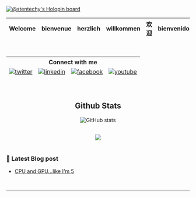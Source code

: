 
[![@stentechy's Holopin board](https://holopin.me/stentechy)](https://holopin.io/@stentechy)


<div align="center">

<!----[![Typing SVG](https://readme-typing-svg.demolab.com/?lines=+_____Hi,+Welcome+🤗_____;)](https://git.io/typing-svg)-----!>
<!----[![Typing SVG](https://readme-typing-svg.demolab.com?font=consolas+Code&pause=1000&color=299F0C&width=435&lines=+_____Hi,+Welcome+🤗_____;)](https://git.io/typing-svg)-----!>

<table>
  <thead>
    <tr>
      <th>Welcome</th>
      <th>bienvenue</th>
      <th>herzlich</th>
      <th>willkommen</th>
      <th>欢迎</th>
      <th>bienvenidos</th>
      <th>स्वागत हे</th>
     </tr>
  </tbody>
</table>


<!--------</div><img src="https://media-exp1.licdn.com/dms/image/sync/C5627AQHQ-ugBoYmF7g/articleshare-shrink_800/0/1662151736890?e=1662764400&v=beta&t=MWBRF0h1sioCleaMQLRaVbsP2MeYZf3OtpQ9oiAgFzU" height=250px>------->



<!---<img src="https://c.tenor.com/a1iw8cAQKisAAAAC/dance-dance-moves.gif" width=150px  height=150px alt="please check your internet, you're missing something awesome">---!>
<!--------<img src="./mona-loading-dark.gif">----->


<br/>  
  
<!-- ![Top Langs](https://github-readme-stats.vercel.app/api/top-langs/?username=stenwire&theme=tokyonight) -->
 
<table>
  <thead>
        <div align="center">
        <!--------<a href="https://github.com/stenwire" target="_blank">
        <img src=https://img.shields.io/badge/github-%2324292e.svg?&style=for-the-badge&logo=github&logoColor=white alt=github style="margin-bottom: 5px;" />
        </a>------->
        <tr>
          <th colspan = "4">Connect with me  </th>
        </tr>
        <tr></tr>
        <tr>
          <td><a href="https://twitter.com/Sage_Sten" target="_blank">
          <img src=https://img.shields.io/badge/twitter-%2300acee.svg?&style=for-the-badge&logo=twitter&logoColor=white alt=twitter style="margin-bottom: 5px;" />
          </a></td>
          <td><a href="https://linkedin.com/in/stephen-nwankwo-9876b4196/" target="_blank">
          <img src=https://img.shields.io/badge/linkedin-%231E77B5.svg?&style=for-the-badge&logo=linkedin&logoColor=white alt=linkedin style="margin-bottom: 5px;" />
          </a></td>
          <td><a href="https://web.facebook.com/stephen.nwankwo.9809" target="_blank">
          <img src=https://img.shields.io/badge/facebook-%232E87FB.svg?&style=for-the-badge&logo=facebook&logoColor=white alt=facebook style="margin-bottom: 5px;" />
          </a></td>
          <td><a href="https://youtube.com/channel/UCdzktqr1HQMfgd3rj8XSGVw" target="_blank">
          <img src=https://img.shields.io/badge/youtube-%23EE4831.svg?&style=for-the-badge&logo=youtube&logoColor=white alt=youtube style="margin-bottom: 5px;" />
          </a></td>
        </div> 
        </tr>
  </tbody>
</table>

<br/>  


## Github Stats  
![GitHub stats](https://github-readme-stats.vercel.app/api?username=stenwire&show_icons=true&theme=tokyonight) 

<br/>  

<div align="center">
<img src="https://komarev.com/ghpvc/?username=stenwire&&style=flat-square" align="center" />
</div>  
  
</div>

<br/>  
  
### 🚨 Latest Blog post
<!-- BLOG-POST-LIST:START -->
- [CPU and GPU...like I&#39;m 5](https://dev.to/sten/cpu-and-gpulike-im-5-4jj1)
<!-- BLOG-POST-LIST:END -->


<br />

----

